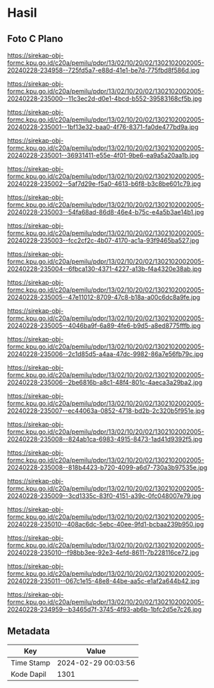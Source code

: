# Hasil

## Foto C Plano

https://sirekap-obj-formc.kpu.go.id/c20a/pemilu/pdpr/13/02/10/20/02/1302102002005-20240228-234958--725fd5a7-e88d-41e1-be7d-775fbd8f586d.jpg

https://sirekap-obj-formc.kpu.go.id/c20a/pemilu/pdpr/13/02/10/20/02/1302102002005-20240228-235000--11c3ec2d-d0e1-4bcd-b552-39583168cf5b.jpg

https://sirekap-obj-formc.kpu.go.id/c20a/pemilu/pdpr/13/02/10/20/02/1302102002005-20240228-235001--1bf13e32-baa0-4f76-8371-fa0de477bd9a.jpg

https://sirekap-obj-formc.kpu.go.id/c20a/pemilu/pdpr/13/02/10/20/02/1302102002005-20240228-235001--36931411-e55e-4f01-9be6-ea9a5a20aa1b.jpg

https://sirekap-obj-formc.kpu.go.id/c20a/pemilu/pdpr/13/02/10/20/02/1302102002005-20240228-235002--5af7d29e-f5a0-4613-b6f8-b3c8be601c79.jpg

https://sirekap-obj-formc.kpu.go.id/c20a/pemilu/pdpr/13/02/10/20/02/1302102002005-20240228-235003--54fa68ad-86d8-46e4-b75c-e4a5b3ae14b1.jpg

https://sirekap-obj-formc.kpu.go.id/c20a/pemilu/pdpr/13/02/10/20/02/1302102002005-20240228-235003--fcc2cf2c-4b07-4170-ac1a-93f9465ba527.jpg

https://sirekap-obj-formc.kpu.go.id/c20a/pemilu/pdpr/13/02/10/20/02/1302102002005-20240228-235004--6fbca130-4371-4227-a13b-f4a4320e38ab.jpg

https://sirekap-obj-formc.kpu.go.id/c20a/pemilu/pdpr/13/02/10/20/02/1302102002005-20240228-235005--47e11012-8709-47c8-b18a-a00c6dc8a9fe.jpg

https://sirekap-obj-formc.kpu.go.id/c20a/pemilu/pdpr/13/02/10/20/02/1302102002005-20240228-235005--4046ba9f-6a89-4fe6-b9d5-a8ed8775fffb.jpg

https://sirekap-obj-formc.kpu.go.id/c20a/pemilu/pdpr/13/02/10/20/02/1302102002005-20240228-235006--2c1d85d5-a4aa-47dc-9982-86a7e56fb79c.jpg

https://sirekap-obj-formc.kpu.go.id/c20a/pemilu/pdpr/13/02/10/20/02/1302102002005-20240228-235006--2be6816b-a8c1-48f4-801c-4aeca3a29ba2.jpg

https://sirekap-obj-formc.kpu.go.id/c20a/pemilu/pdpr/13/02/10/20/02/1302102002005-20240228-235007--ec44063a-0852-4718-bd2b-2c320b5f951e.jpg

https://sirekap-obj-formc.kpu.go.id/c20a/pemilu/pdpr/13/02/10/20/02/1302102002005-20240228-235008--824ab1ca-6983-4915-8473-1ad41d9392f5.jpg

https://sirekap-obj-formc.kpu.go.id/c20a/pemilu/pdpr/13/02/10/20/02/1302102002005-20240228-235008--818b4423-b720-4099-a6d7-730a3b97535e.jpg

https://sirekap-obj-formc.kpu.go.id/c20a/pemilu/pdpr/13/02/10/20/02/1302102002005-20240228-235009--3cd1335c-83f0-4151-a39c-0fc048007e79.jpg

https://sirekap-obj-formc.kpu.go.id/c20a/pemilu/pdpr/13/02/10/20/02/1302102002005-20240228-235010--408ac6dc-5ebc-40ee-9fd1-bcbaa239b950.jpg

https://sirekap-obj-formc.kpu.go.id/c20a/pemilu/pdpr/13/02/10/20/02/1302102002005-20240228-235010--f98bb3ee-92e3-4efd-8611-7b228116ce72.jpg

https://sirekap-obj-formc.kpu.go.id/c20a/pemilu/pdpr/13/02/10/20/02/1302102002005-20240228-235011--067c1e15-48e8-44be-aa5c-e1af2a644b42.jpg

https://sirekap-obj-formc.kpu.go.id/c20a/pemilu/pdpr/13/02/10/20/02/1302102002005-20240228-234959--b3465d7f-3745-4f93-ab6b-1bfc2d5e7c26.jpg


## Metadata

| Key        | Value               |
| ---------- | ------------------- |
| Time Stamp | 2024-02-29 00:03:56 |
| Kode Dapil | 1301                |



